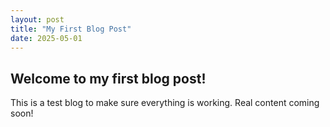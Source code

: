 ```yaml
---
layout: post
title: "My First Blog Post"
date: 2025-05-01
---
```


## Welcome to my first blog post!

This is a test blog to make sure everything is working. Real content coming soon! 

